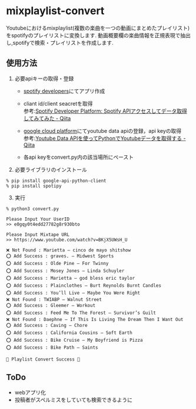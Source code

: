 # mixplaylist-convert
Youtubeにおけるmixplaylist(複数の楽曲を一つの動画にまとめたプレイリスト)をspotifyのプレイリストに変換します.
動画概要欄の楽曲情報を正規表現で抽出し,spotifyで検索・プレイリストを作成します.

## 使用方法
1. 必要apiキーの取得・登録
    * [spotify developers](https://developer.spotify.com/)にてアプリ作成  
    * cliant id/client seacretを取得   
        参考:[Spotify Developer Platform: Spotify APIアクセスしてデータ取得してみてみた - Qiita](https://qiita.com/shirok/items/ba5c45511498b75aac27)   
   
    * [google cloud platform](https://console.cloud.google.com/)にてyoutube data apiの登録，api keyの取得  
        参考:[Youtube Data APIを使ってPythonでYoutubeデータを取得する - Qiita](https://qiita.com/g-k/items/7c98efe21257afac70e9)   
   
    * 各api keyをconvert.py内の該当場所にペースト

2. 必要ライブラリのインストール
```
% pip install google-api-python-client
% pip install spotipy
```

3. 実行
```
% python3 convert.py 

Please Input Your UserID
>> e0gqy0t4edd27782g8r930bto 

Please Input Mixtape URL
>> https://www.youtube.com/watch?v=BKjX5UWsH_U 

❌ Not Found : Marietta – cinco de mayo shitshow
⭕ Add Success : graves. – Midwest Sports
⭕ Add Success : Olde Pine – For Twinny
⭕ Add Success : Mosey Jones – Linda Schuyler
⭕ Add Success : Marietta – god bless eric taylor
⭕ Add Success : Plainclothes – Burt Reynolds Burnt Candles
⭕ Add Success : You’ll Live – Maybe You Were Right
❌ Not Found : TWIABP – Walnut Street
⭕ Add Success : Gleemer – Workout
⭕ Add Success : Feed Me To The Forest – Survivor’s Guilt
❌ Not Found : Daephne – If This Is Living The Dream Then I Want Out
⭕ Add Success : Caving – Chore
⭕ Add Success : California Cousins – Soft Earth
⭕ Add Success : Bike Cruise – My Boyfriend is Pizza
⭕ Add Success : Bike Path – Saints 

📢 Playlist Convert Success 📢 
```

## ToDo 
* webアプリ化 
* 投稿者がスペルミスをしていても検索できるように 